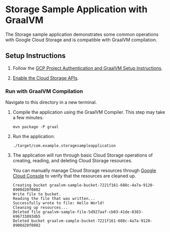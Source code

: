 # Storage Sample Application with GraalVM

The Storage sample application demonstrates some common operations with Google Cloud Storage and is compatible with GraalVM compilation.

## Setup Instructions

1. Follow the [GCP Project Authentication and GraalVM Setup Instructions](../README.md).

2. [Enable the Cloud Storage APIs](https://console.cloud.google.com/apis/api/storage.googleapis.com).

### Run with GraalVM Compilation

Navigate to this directory in a new terminal.

1. Compile the application using the GraalVM Compiler. This step may take a few minutes.

    ```
    mvn package -P graal
    ```
    
2. Run the application:

    ```
    ./target/com.example.storagesampleapplication
    ```

3. The application will run through basic Cloud Storage operations of creating, reading, and deleting Cloud Storage resources.

    You can manually manage Cloud Storage resources through [Google Cloud Console](https://console.cloud.google.com/storage) to verify that the resources are cleaned up.

    ```
    Creating bucket graalvm-sample-bucket-7221f161-688c-4a7a-9120-8900d20f0802
    Write file to bucket.
    Reading the file that was written...
    Successfully wrote to file: Hello World!
    Cleaning up resources...
    Deleted file graalvm-sample-file-5d927aaf-cb03-41de-8383-696733893db5
    Deleted bucket graalvm-sample-bucket-7221f161-688c-4a7a-9120-8900d20f0802
   ```
